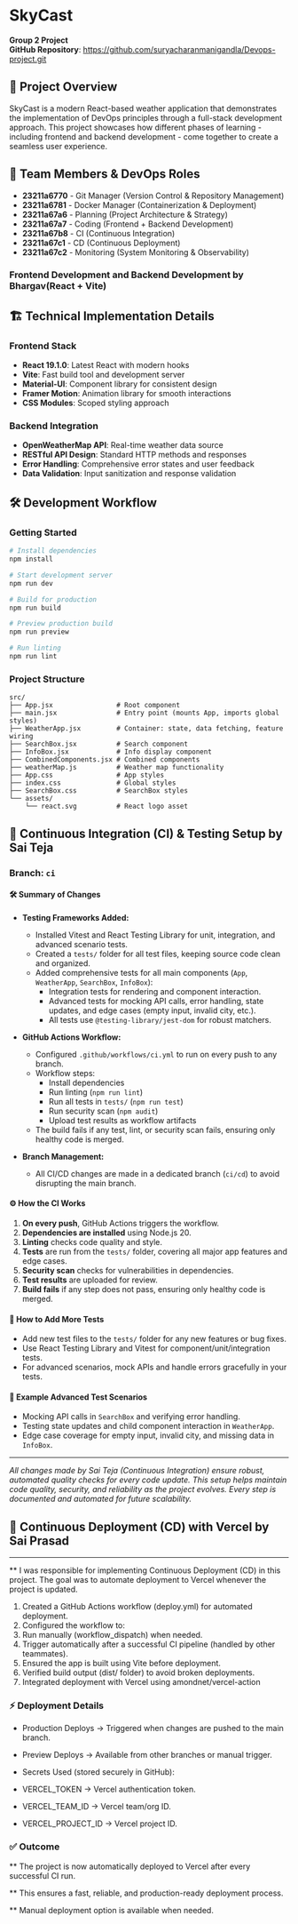# SkyCast 

**Group 2 Project**  
**GitHub Repository**: https://github.com/suryacharanmanigandla/Devops-project.git

## 🌟 Project Overview

SkyCast is a modern React-based weather application that demonstrates the implementation of DevOps principles through a full-stack development approach. This project showcases how different phases of learning - including frontend and backend development - come together to create a seamless user experience.

## 👥 Team Members & DevOps Roles

- **23211a6770** - Git Manager (Version Control & Repository Management)
- **23211a6781** - Docker Manager (Containerization & Deployment)
- **23211a67a6** - Planning (Project Architecture & Strategy)
- **23211a67a7** - Coding (Frontend + Backend Development) 
- **23211a67b8** - CI (Continuous Integration)
- **23211a67c1** - CD (Continuous Deployment)
- **23211a67c2** - Monitoring (System Monitoring & Observability)


### Frontend Development and Backend Development by Bhargav(React + Vite)


## 🏗️ Technical Implementation Details

### Frontend Stack
- **React 19.1.0**: Latest React with modern hooks
- **Vite**: Fast build tool and development server
- **Material-UI**: Component library for consistent design
- **Framer Motion**: Animation library for smooth interactions
- **CSS Modules**: Scoped styling approach

### Backend Integration
- **OpenWeatherMap API**: Real-time weather data source
- **RESTful API Design**: Standard HTTP methods and responses
- **Error Handling**: Comprehensive error states and user feedback
- **Data Validation**: Input sanitization and response validation


## 🛠️ Development Workflow

### Getting Started
```bash
# Install dependencies
npm install

# Start development server
npm run dev

# Build for production
npm run build

# Preview production build
npm run preview

# Run linting
npm run lint
```

### Project Structure
```
src/
├── App.jsx                # Root component
├── main.jsx               # Entry point (mounts App, imports global styles)
├── WeatherApp.jsx         # Container: state, data fetching, feature wiring
├── SearchBox.jsx          # Search component
├── InfoBox.jsx            # Info display component
├── CombinedComponents.jsx # Combined components
├── weatherMap.js          # Weather map functionality
├── App.css                # App styles
├── index.css              # Global styles
├── SearchBox.css          # SearchBox styles
└── assets/
    └── react.svg          # React logo asset
```

## 🚀 Continuous Integration (CI) & Testing Setup by Sai Teja

### Branch: `ci`

#### 🛠️ Summary of Changes

- **Testing Frameworks Added:**
	- Installed Vitest and React Testing Library for unit, integration, and advanced scenario tests.
	- Created a `tests/` folder for all test files, keeping source code clean and organized.
	- Added comprehensive tests for all main components (`App`, `WeatherApp`, `SearchBox`, `InfoBox`):
		- Integration tests for rendering and component interaction.
		- Advanced tests for mocking API calls, error handling, state updates, and edge cases (empty input, invalid city, etc.).
		- All tests use `@testing-library/jest-dom` for robust matchers.

- **GitHub Actions Workflow:**
	- Configured `.github/workflows/ci.yml` to run on every push to any branch.
	- Workflow steps:
		- Install dependencies
		- Run linting (`npm run lint`)
		- Run all tests in `tests/` (`npm run test`)
		- Run security scan (`npm audit`)
		- Upload test results as workflow artifacts
	- The build fails if any test, lint, or security scan fails, ensuring only healthy code is merged.

- **Branch Management:**
	- All CI/CD changes are made in a dedicated branch (`ci/cd`) to avoid disrupting the main branch.

#### ⚙️ How the CI Works

1. **On every push**, GitHub Actions triggers the workflow.
2. **Dependencies are installed** using Node.js 20.
3. **Linting** checks code quality and style.
4. **Tests** are run from the `tests/` folder, covering all major app features and edge cases.
5. **Security scan** checks for vulnerabilities in dependencies.
6. **Test results** are uploaded for review.
7. **Build fails** if any step does not pass, ensuring only healthy code is merged.

#### 🧪 How to Add More Tests

- Add new test files to the `tests/` folder for any new features or bug fixes.
- Use React Testing Library and Vitest for component/unit/integration tests.
- For advanced scenarios, mock APIs and handle errors gracefully in your tests.

#### 📝 Example Advanced Test Scenarios

- Mocking API calls in `SearchBox` and verifying error handling.
- Testing state updates and child component interaction in `WeatherApp`.
- Edge case coverage for empty input, invalid city, and missing data in `InfoBox`.

---

_All changes made by Sai Teja (Continuous Integration) ensure robust, automated quality checks for every code update. This setup helps maintain code quality, security, and reliability as the project evolves. Every step is documented and automated for future scalability._


## 🚀 Continuous Deployment (CD) with Vercel by Sai Prasad
----

** I was responsible for implementing Continuous Deployment (CD) in this project. The goal was to automate deployment to Vercel whenever the project is updated.

1. Created a GitHub Actions workflow (deploy.yml) for automated deployment.
2. Configured the workflow to:
3. Run manually (workflow_dispatch) when needed.
4. Trigger automatically after a successful CI pipeline (handled by other teammates).
5. Ensured the app is built using Vite before deployment.
6. Verified build output (dist/ folder) to avoid broken deployments.
7. Integrated deployment with Vercel using amondnet/vercel-action


### ⚡ Deployment Details

- Production Deploys → Triggered when changes are pushed to the main branch.

- Preview Deploys → Available from other branches or manual trigger.

- Secrets Used (stored securely in GitHub):

- VERCEL_TOKEN → Vercel authentication token.

- VERCEL_TEAM_ID → Vercel team/org ID.

- VERCEL_PROJECT_ID → Vercel project ID.


### ✅ Outcome

** The project is now automatically deployed to Vercel after every successful CI run.

** This ensures a fast, reliable, and production-ready deployment process.

** Manual deployment option is available when needed.
